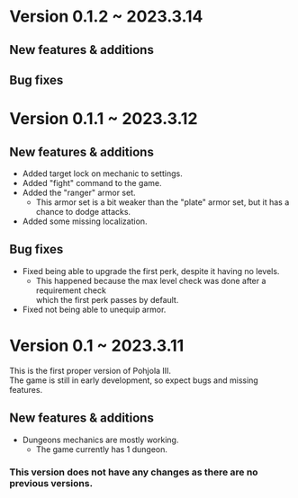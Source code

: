 # Version 0.1.2 ~ 2023.3.14

## New features & additions

## Bug fixes

# Version 0.1.1 ~ 2023.3.12

## New features & additions
- Added target lock on mechanic to settings.
- Added "fight" command to the game.
- Added the "ranger" armor set. 
  * This armor set is a bit weaker than the "plate" armor set, but it has a chance to dodge attacks.
- Added some missing localization.
## Bug fixes
- Fixed being able to upgrade the first perk, despite it having no levels. 
  * This happened because the max level check was done after a requirement check  
  which the first perk passes by default.
- Fixed not being able to unequip armor.

# Version 0.1 ~ 2023.3.11
This is the first proper version of Pohjola III.  
The game is still in early development, so expect bugs and missing features.

## New features & additions
- Dungeons mechanics are mostly working.
  * The game currently has 1 dungeon.

### This version does not have any changes as there are no previous versions.
